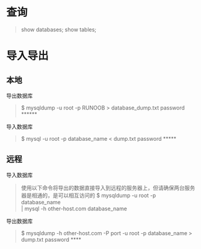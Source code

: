 <!-- TITLE: My Sql -->
<!-- SUBTITLE: A quick summary of My Sql -->

# 查询

>show databases;
>show tables;

# 导入导出

## 本地
导出数据库
>$ mysqldump -u root -p RUNOOB > database_dump.txt
password \******

导入数据库
>$ mysql -u root -p database_name < dump.txt
password \*****

## 远程
导入数据库
>使用以下命令将导出的数据直接导入到远程的服务器上，但请确保两台服务器是相通的，是可以相互访问的
$ mysqldump -u root -p database_name \
       | mysql -h other-host.com database_name
       
导出数据库
>$ mysqldump -h other-host.com -P port -u root -p database_name > dump.txt
password \****